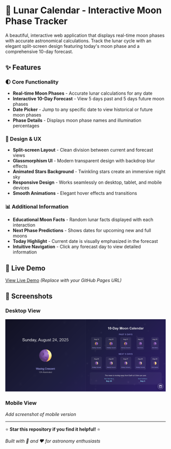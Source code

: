 # 🌙 Lunar Calendar - Interactive Moon Phase Tracker

A beautiful, interactive web application that displays real-time moon phases with accurate astronomical calculations. Track the lunar cycle with an elegant split-screen design featuring today's moon phase and a comprehensive 10-day forecast.

## ✨ Features

### 🌓 Core Functionality
- **Real-time Moon Phases** - Accurate lunar calculations for any date
- **Interactive 10-Day Forecast** - View 5 days past and 5 days future moon phases
- **Date Picker** - Jump to any specific date to view historical or future moon phases
- **Phase Details** - Displays moon phase names and illumination percentages

### 🎨 Design & UX
- **Split-screen Layout** - Clean division between current and forecast views
- **Glassmorphism UI** - Modern transparent design with backdrop blur effects
- **Animated Stars Background** - Twinkling stars create an immersive night sky
- **Responsive Design** - Works seamlessly on desktop, tablet, and mobile devices
- **Smooth Animations** - Elegant hover effects and transitions

### 📊 Additional Information
- **Educational Moon Facts** - Random lunar facts displayed with each interaction
- **Next Phase Predictions** - Shows dates for upcoming new and full moons
- **Today Highlight** - Current date is visually emphasized in the forecast
- **Intuitive Navigation** - Click any forecast day to view detailed information

## 🚀 Live Demo

[View Live Demo](your-github-pages-url-here) *(Replace with your GitHub Pages URL)*

## 📱 Screenshots

### Desktop View
![Desktop](./images/desktop.png)

### Mobile View  
*Add screenshot of mobile version*

---

⭐ **Star this repository if you find it helpful!** ⭐

*Built with 🌙 and ❤️ for astronomy enthusiasts*